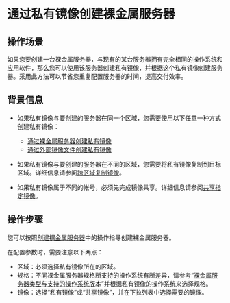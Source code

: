 # 通过私有镜像创建裸金属服务器<a name="ZH-CN_TOPIC_0140737793"></a>

## 操作场景<a name="section19544752003"></a>

如果您要创建一台裸金属服务器，与现有的某台服务器拥有完全相同的操作系统和应用软件，那么您可以使用该服务器创建私有镜像，并根据这个私有镜像创建服务器。采用此方法可以节省您重复配置服务器的时间，提高交付效率。

## 背景信息<a name="section1774471612495"></a>

-   如果私有镜像与要创建的服务器在同一个区域，您需要使用以下任意一种方式创建私有镜像：
    -   [通过裸金属服务器创建私有镜像](通过裸金属服务器创建私有镜像.md)
    -   [通过外部镜像文件创建私有镜像](通过外部镜像文件创建私有镜像.md)

-   如果私有镜像与要创建的服务器在不同的区域，您需要将私有镜像复制到目标区域。详细信息请参阅[跨区域复制镜像](https://support.huaweicloud.com/usermanual-ims/ims_01_0332.html)。
-   如果私有镜像属于不同的帐号，必须先完成镜像共享。详细信息请参阅[共享指定镜像](https://support.huaweicloud.com/usermanual-ims/ims_01_0306.html)。

## 操作步骤<a name="section881117117416"></a>

您可以按照[创建裸金属服务器](创建裸金属服务器.md)中的操作指导创建裸金属服务器。

在配置参数时，需要注意以下两点：

-   区域：必须选择私有镜像所在的区域。
-   规格：不同裸金属服务器规格所支持的操作系统有所差异，请参考“[裸金属服务器类型与支持的操作系统版本](https://support.huaweicloud.com/productdesc-bms/zh-cn_topic_0169680353.html)”并根据私有镜像的操作系统来选择规格。
-   镜像：选择“私有镜像”或“共享镜像”，并在下拉列表中选择需要的镜像。

